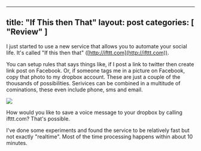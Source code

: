 -----
title: "If This then That"
layout: post
categories: [ "Review" ]
-----

I just started to use a new service that allows you to automate your social life. It's called "If this then that" ([http://ifttt.com](http://ifttt.com)). 

You can setup rules that says things like, if I post a link to twitter then create link post on Facebook. Or, if someone tags me in a picture on Facebook, copy that photo to my dropbox account. These are just a couple of the thousands of possibilities. Serivices can be combined in a multitude of cominations, these even include phone, sms and email.

<div class="vinette">
	<img src="files/images/untitled_picture.png" />
</div>

How would you like to save a voice message to your dropbox by calling ifttt.com? That's possible.

I've done some experiments and found the service to be relatively fast but not exactly "realtime".  Most of the time processing happens within about 10 minutes. 
